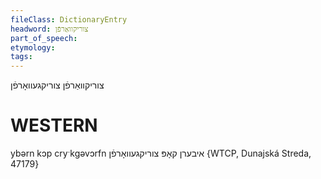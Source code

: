 ```yaml
---
fileClass: DictionaryEntry
headword: צוריקוואַרפֿן
part_of_speech: 
etymology: 
tags: 
---
```

צוריקוואַרפֿן
צוריקגעוואָרפֿן

WESTERN
========

ybərn kɔp cryˑkgəvɔrfn איבערן קאָפּ צוריקגעוואָרפֿן {WTCP, Dunajská Streda, 47179}
